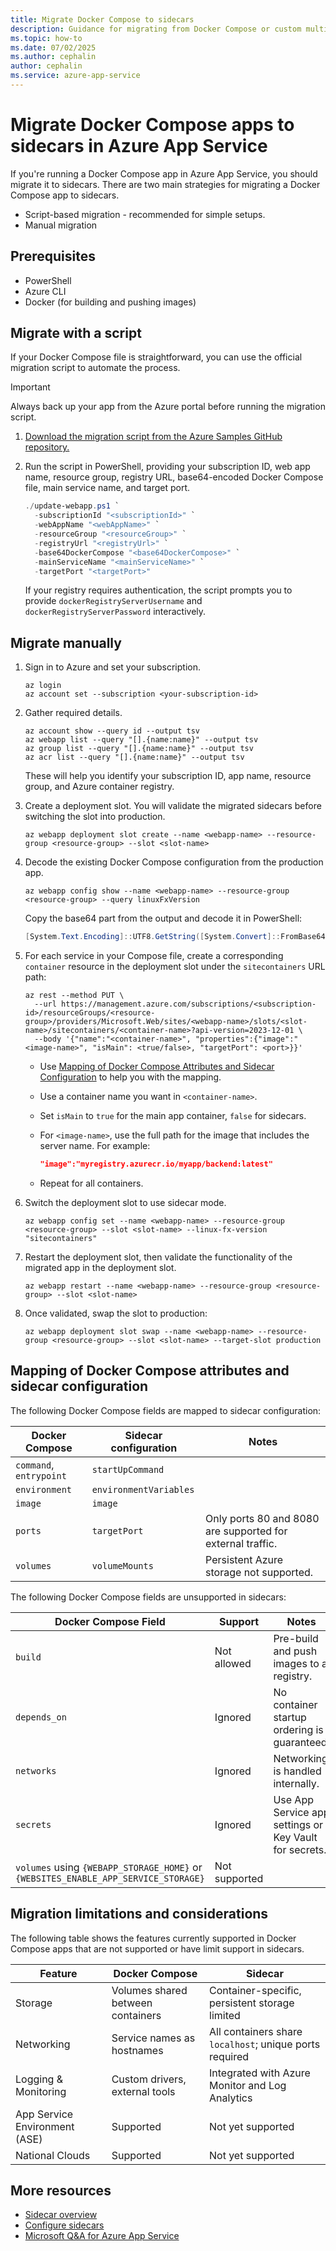 ```yaml
---
title: Migrate Docker Compose to sidecars
description: Guidance for migrating from Docker Compose or custom multi-container apps to the sidecar model in Azure App Service.
ms.topic: how-to
ms.date: 07/02/2025
ms.author: cephalin
author: cephalin
ms.service: azure-app-service
---
```


# Migrate Docker Compose apps to sidecars in Azure App Service

If you're running a Docker Compose app in Azure App Service, you should migrate it to sidecars. There are two main strategies for migrating a Docker Compose app to sidecars.

- Script-based migration - recommended for simple setups.
- Manual migration

## Prerequisites

- PowerShell
- Azure CLI
- Docker (for building and pushing images)

## Migrate with a script

If your Docker Compose file is straightforward, you can use the official migration script to automate the process.

> [!IMPORTANT]
> Always back up your app from the Azure portal before running the migration script.

1. [Download the migration script from the Azure Samples GitHub repository.](https://github.com/Azure-Samples/sidecar-samples/blob/main/migration-script/update_sidecars.ps1)
2. Run the script in PowerShell, providing your subscription ID, web app name, resource group, registry URL, base64-encoded Docker Compose file, main service name, and target port.

    ```powershell
    ./update-webapp.ps1 `
      -subscriptionId "<subscriptionId>" `
      -webAppName "<webAppName>" `
      -resourceGroup "<resourceGroup>" `
      -registryUrl "<registryUrl>" `
      -base64DockerCompose "<base64DockerCompose>" `
      -mainServiceName "<mainServiceName>" `
      -targetPort "<targetPort>"
    ```

    If your registry requires authentication, the script prompts you to provide `dockerRegistryServerUsername` and `dockerRegistryServerPassword` interactively.

## Migrate manually

1. Sign in to Azure and set your subscription.

    ```azurecli
    az login
    az account set --subscription <your-subscription-id>
    ```

2. Gather required details.

    ```azurecli
    az account show --query id --output tsv
    az webapp list --query "[].{name:name}" --output tsv
    az group list --query "[].{name:name}" --output tsv
    az acr list --query "[].{name:name}" --output tsv
    ```

    These will help you identify your subscription ID, app name, resource group, and Azure container registry.

3. Create a deployment slot. You will validate the migrated sidecars before switching the slot into production.

    ```azurecli
    az webapp deployment slot create --name <webapp-name> --resource-group <resource-group> --slot <slot-name>
    ```

4. Decode the existing Docker Compose configuration from the production app.

    ```azurecli
    az webapp config show --name <webapp-name> --resource-group <resource-group> --query linuxFxVersion
    ```

    Copy the base64 part from the output and decode it in PowerShell:

    ```powershell
    [System.Text.Encoding]::UTF8.GetString([System.Convert]::FromBase64String("<base64value>"))
    ```

5. For each service in your Compose file, create a corresponding `container` resource in the deployment slot under the `sitecontainers` URL path:

    ```azurecli
    az rest --method PUT \
      --url https://management.azure.com/subscriptions/<subscription-id>/resourceGroups/<resource-group>/providers/Microsoft.Web/sites/<webapp-name>/slots/<slot-name>/sitecontainers/<container-name>?api-version=2023-12-01 \
      --body '{"name":"<container-name>", "properties":{"image":"<image-name>", "isMain": <true/false>, "targetPort": <port>}}'
    ```
    - Use [Mapping of Docker Compose Attributes and Sidecar Configuration](#mapping-of-docker-compose-attributes-and-sidecar-configuration) to help you with the mapping.
    - Use a container name you want in `<container-name>`.
    - Set `isMain` to `true` for the main app container, `false` for sidecars.
    - For `<image-name>`, use the full path for the image that includes the server name. For example:

        ```json
        "image":"myregistry.azurecr.io/myapp/backend:latest"
        ```
    - Repeat for all containers.

6. Switch the deployment slot to use sidecar mode.

    ```azurecli
    az webapp config set --name <webapp-name> --resource-group <resource-group> --slot <slot-name> --linux-fx-version "sitecontainers"
    ```

7. Restart the deployment slot, then validate the functionality of the migrated app in the deployment slot.

    ```azurecli
    az webapp restart --name <webapp-name> --resource-group <resource-group> --slot <slot-name>
    ```

8. Once validated, swap the slot to production:
    ```azurecli
    az webapp deployment slot swap --name <webapp-name> --resource-group <resource-group> --slot <slot-name> --target-slot production
    ```

## Mapping of Docker Compose attributes and sidecar configuration

The following Docker Compose fields are mapped to sidecar configuration:

| Docker Compose | Sidecar configuration | Notes |
|---------------|----------------------|-------|
| `command`, `entrypoint` | `startUpCommand` | |
| `environment` | `environmentVariables` | |
| `image` | `image` | |
| `ports` | `targetPort` | Only ports 80 and 8080 are supported for external traffic. |
| `volumes` | `volumeMounts` | Persistent Azure storage not supported. |

The following Docker Compose fields are unsupported in sidecars:

| Docker Compose Field | Support | Notes |
|---------------------|---------|-------|
| `build` | Not allowed | Pre-build and push images to a registry. |
| `depends_on` | Ignored | No container startup ordering is guaranteed. |
| `networks` | Ignored | Networking is handled internally. |
| `secrets` | Ignored | Use App Service app settings or Key Vault for secrets. |
| `volumes` using `{WEBAPP_STORAGE_HOME}` or `{WEBSITES_ENABLE_APP_SERVICE_STORAGE}` | Not supported | |

## Migration limitations and considerations

The following table shows the features currently supported in Docker Compose apps that are not supported or have limit support in sidecars.

| Feature | Docker Compose | Sidecar |
|---------|---------------|---------|
| Storage | Volumes shared between containers | Container-specific, persistent storage limited |
| Networking | Service names as hostnames | All containers share `localhost`; unique ports required |
| Logging & Monitoring | Custom drivers, external tools | Integrated with Azure Monitor and Log Analytics |
| App Service Environment (ASE) | Supported | Not yet supported |
| National Clouds | Supported | Not yet supported |

## More resources

- [Sidecar overview](overview-sidecar.md)
- [Configure sidecars](configure-sidecar.md)
- [Microsoft Q&A for Azure App Service](/answers/tags/436/azure-app-service)